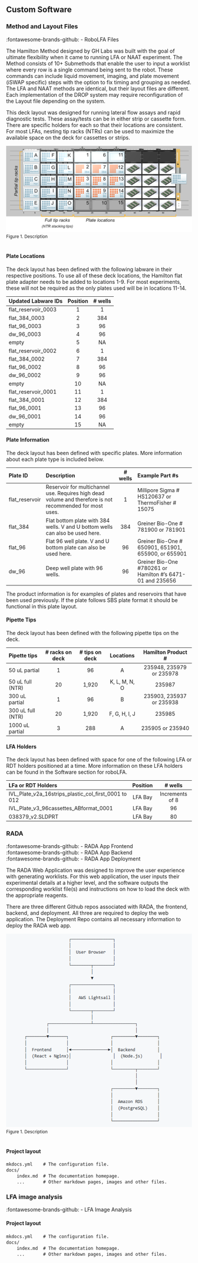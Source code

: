 ## Custom Software

### Method and Layout Files

:fontawesome-brands-github: - RoboLFA Files 

The Hamilton Method designed by GH Labs was built with the goal of ultimate flexibility when it came to running LFA or NAAT experiment. The Method consists of 10+ Submethods that enable the user to input a worklist where every row is a single command being sent to the robot. These commands can include liquid movement, imaging, and plate movement (iSWAP specific) steps with the option to fix timing and grouping as needed. The LFA and NAAT methods are identical, but their layout files are different. Each implementation of the DROP system may require reconfiguration of the Layout file depending on the system. 

This deck layout was designed for running lateral flow assays and rapid diagnostic tests. These assay/tests can be in either strip or cassette form. There are specific holders for each so that their locations are consistent. For most LFAs, nesting tip racks (NTRs) can be used to maximize the available space on the deck for cassettes or strips. 

![LFA Deck Layout](./images/LFA_Deck_Layout.png) <br>
<small> Figure 1. Description </small> <br><br>

#### Plate Locations
The deck layout has been defined with the following labware in their respective positions. To use all of these deck locations, the Hamilton flat plate adapter needs to be added to locations 1-9. For most experiments, these will not be required as the only plates used will be in locations 11-14. 

| Updated Labware IDs        | Position      | # wells       |
| :------------------------- | :-----------: | :-----------: |
| flat_reservoir_0003        | 1             | 1             |
| flat_384_0003              | 2             | 384           |
| flat_96_0003               | 3             | 96            |
| dw_96_0003                 | 4             | 96            |
| empty                      | 5             | NA            |
| flat_reservoir_0002        | 6             | 1             |
| flat_384_0002              | 7             | 384           |
| flat_96_0002               | 8             | 96            |
| dw_96_0002                 | 9             | 96            |
| empty                      | 10            | NA            |
| flat_reservoir_0001        | 11            | 1             |
| flat_384_0001              | 12            | 384           |
| flat_96_0001               | 13            | 96            |
| dw_96_0001                 | 14            | 96            |
| empty                      | 15            | NA            |

#### Plate Information

The deck layout has been defined with specific plates. More information about each plate type is included below. 

| Plate ID        | Description      | # wells       | Example Part #s     |
| :-------------- | :---------------------------------- | :-----------: | :---------------------------- |
| flat_reservoir  | Reservoir for multichannel use. Requires high dead volume and therefore is not recommended for most uses.| 1 | Millipore Sigma # HS120637 or ThermoFisher # 15075|
| flat_384  | Flat bottom plate with 384 wells. V and U bottom wells can also be used here.| 384 | Greiner Bio-One # 781900 or 781901|
| flat_96  | Flat 96 well plate. V and U bottom plate can also be used here.| 96 | Greiner Bio-One # 650901, 651901, 655900, or 655901|
| dw_96  | Deep well plate with 96 wells.| 96 | Greiner Bio-One #780261 or Hamilton #’s 6471-01 and 235656|

The product information is for examples of plates and reservoirs that have been used previously. If the plate follows SBS plate format it should be functional in this plate layout. 

#### Pipette Tips 
The deck layout has been defined with the following pipette tips on the deck. 

| Pipette tips  | # racks on deck | # tips on deck | Locations   | Hamilton Product # |
| :------------ | :-----------: | :-----------: |:-----------: |:-----------: |
| 50 uL partial | 1             | 96            | A            | 235948, 235979 or 235978 |
| 50 uL full (NTR) | 20         | 1,920         |K, L, M, N, O | 235987 |
| 300 uL partial | 1            | 96            | B            | 235903, 235937 or 235938 |
| 300 uL full (NTR) | 20        | 1,920         | F, G, H, I, J| 235985 |
| 1000 uL partial | 3           | 288           | A            | 235905 or 235940 |


#### LFA Holders
The deck layout has been defined with space for one of the following LFA or RDT holders positioned at a time. More information on these LFA holders can be found in the Software section for roboLFA.

| LFa or RDT Holders                                   | Position      | # wells       |
| :--------------------------------------------------- | :-----------: | :---------------: |
| IVL_Plate_v2a_16strips_plastic_col_first_0001 to 012 | LFA Bay       | Increments of 8   |
| IVL_Plate_v3_96cassettes_ABformat_0001               | LFA Bay       | 96                |
| 038379_v2.SLDPRT                                     | LFA Bay       | 80                |

### RADA

:fontawesome-brands-github: - RADA App Frontend  <br>
:fontawesome-brands-github: - RADA App Backend <br>
:fontawesome-brands-github: - RADA App Deployment <br>

The RADA Web Application was designed to improve the user experience with generating worklists. For this web application, the user inputs their experimental details at a higher level, and the software outputs the corresponding worklist file(s) and instructions on how to load the deck with the appropriate reagents. 

There are three different Github repos associated with RADA, the frontend, backend, and deployment. All three are required to deploy the web application. The Deployment Repo contains all necessary information to deploy the RADA web app. 

![RADA Architecture](./images/RADA_architecture.PNG) <br>
<small> Figure 1. Description </small> <br><br>

#### Project layout

    mkdocs.yml    # The configuration file.
    docs/
        index.md  # The documentation homepage.
        ...       # Other markdown pages, images and other files.

### LFA image analysis 

:fontawesome-brands-github: - LFA Image Analysis 

#### Project layout

    mkdocs.yml    # The configuration file.
    docs/
        index.md  # The documentation homepage.
        ...       # Other markdown pages, images and other files.

